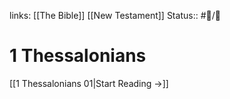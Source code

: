 links: [[The Bible]] [[New Testament]]
Status:: #📖/🚰
# 1 Thessalonians

[[1 Thessalonians 01|Start Reading →]]
